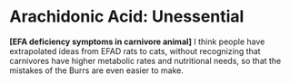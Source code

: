 # Arachidonic Acid: Unessential

**[EFA deficiency symptoms in carnivore animal]**
I think people have extrapolated ideas from EFAD rats to cats, without recognizing that carnivores have higher metabolic rates and nutritional needs, so that the mistakes of the Burrs are even easier to make.